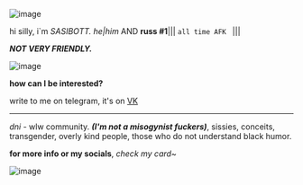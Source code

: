 ![image](https://github.com/user-attachments/assets/83e47f0a-5be0-4ee9-8517-dce0cbe729ae) 
               


   hi silly, i`m *SASIBOTT.* _he|him_ AND **russ #1**||| ``all time AFK ``         |||
  
***NOT VERY FRIENDLY.***

  ![image](https://github.com/user-attachments/assets/c6bc67dc-06ef-4b93-b7f1-10772e14ec18) 

**how can I be interested?**

 write to me on telegram, it's on [VK](https://vk.com/sasibott)

-----------------------------

*dni* - wlw community. ***(I'm not a misogynist fuckers)***, sissies, conceits, transgender, overly kind people, those who do not understand black humor.

**for more info or my socials**, *check my card~*

![image](https://github.com/user-attachments/assets/8e0bd5dc-a2c5-402b-a9da-218778e0c4bf)


<!--
**sasibott/sasibott** is a ✨ _special_ ✨ repository because its `README.md` (this file) appears on your GitHub profile.

Here are some ideas to get you started:

- 🔭 I’m currently working on ...
- 🌱 I’m currently learning ...
- 👯 I’m looking to collaborate on ...
- 🤔 I’m looking for help with ...
- 💬 Ask me about ...
- 📫 How to reach me: ...
- 😄 Pronouns: ...
- ⚡ Fun fact: ...
-->
